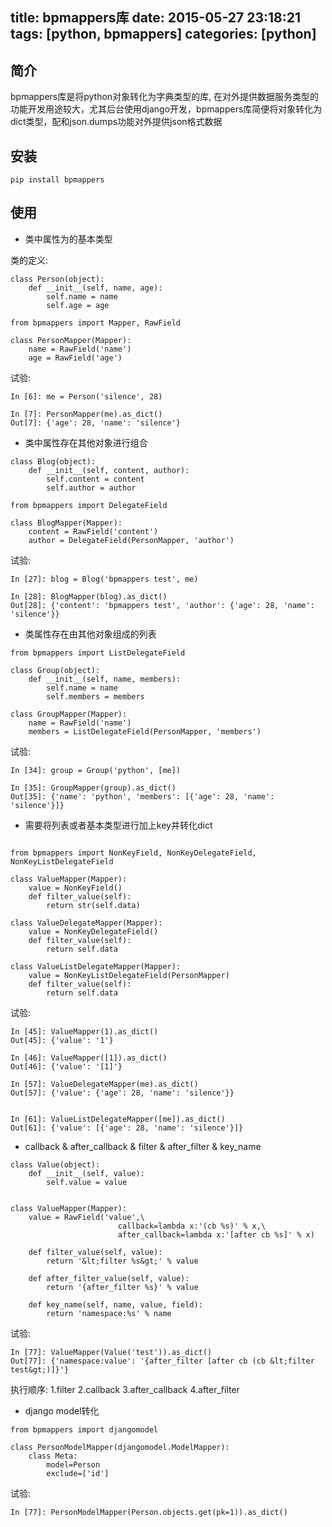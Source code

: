 title: bpmappers库
date: 2015-05-27 23:18:21
tags: [python, bpmappers]
categories: [python]
---

## 简介 ##

bpmappers库是将python对象转化为字典类型的库, 在对外提供数据服务类型的功能开发用途较大，尤其后台使用django开发，bpmappers库简便将对象转化为dict类型，配和json.dumps功能对外提供json格式数据

## 安装 ##

`pip install bpmappers`


## 使用 ##

+ 类中属性为的基本类型

类的定义:

```
class Person(object):
    def __init__(self, name, age):
        self.name = name
        self.age = age

from bpmappers import Mapper, RawField

class PersonMapper(Mapper):
    name = RawField('name')
    age = RawField('age')
```

试验:

```
In [6]: me = Person('silence', 28)

In [7]: PersonMapper(me).as_dict()
Out[7]: {'age': 28, 'name': 'silence'}
```

+ 类中属性存在其他对象进行组合

```
class Blog(object):
    def __init__(self, content, author):
        self.content = content
        self.author = author
        
from bpmappers import DelegateField

class BlogMapper(Mapper):
    content = RawField('content')
    author = DelegateField(PersonMapper, 'author')
```

试验:

```
In [27]: blog = Blog('bpmappers test', me)

In [28]: BlogMapper(blog).as_dict()
Out[28]: {'content': 'bpmappers test', 'author': {'age': 28, 'name': 'silence'}}
```

+ 类属性存在由其他对象组成的列表

```
from bpmappers import ListDelegateField

class Group(object):
    def __init__(self, name, members):
        self.name = name
        self.members = members        

class GroupMapper(Mapper):
    name = RawField('name')
    members = ListDelegateField(PersonMapper, 'members')
```

试验:

```
In [34]: group = Group('python', [me])

In [35]: GroupMapper(group).as_dict()
Out[35]: {'name': 'python', 'members': [{'age': 28, 'name': 'silence'}]}
```

+ 需要将列表或者基本类型进行加上key并转化dict

```

from bpmappers import NonKeyField, NonKeyDelegateField, NonKeyListDelegateField

class ValueMapper(Mapper):
    value = NonKeyField()
    def filter_value(self):
        return str(self.data)

class ValueDelegateMapper(Mapper):
    value = NonKeyDelegateField()
    def filter_value(self):
        return self.data

class ValueListDelegateMapper(Mapper):
    value = NonKeyListDelegateField(PersonMapper)
    def filter_value(self):
        return self.data

```

试验:

```
In [45]: ValueMapper(1).as_dict()
Out[45]: {'value': '1'}

In [46]: ValueMapper([1]).as_dict()
Out[46]: {'value': '[1]'}

In [57]: ValueDelegateMapper(me).as_dict()
Out[57]: {'value': {'age': 28, 'name': 'silence'}}


In [61]: ValueListDelegateMapper([me]).as_dict()
Out[61]: {'value': [{'age': 28, 'name': 'silence'}]}
```

+ callback & after_callback & filter & after_filter & key_name

```
class Value(object):
    def __init__(self, value):
        self.value = value


class ValueMapper(Mapper):
    value = RawField('value',\
                        callback=lambda x:'(cb %s)' % x,\
                        after_callback=lambda x:'[after cb %s]' % x)
    
    def filter_value(self, value):
        return '&lt;filter %s&gt;' % value
        
    def after_filter_value(self, value):
        return '{after_filter %s}' % value
        
    def key_name(self, name, value, field):
        return 'namespace:%s' % name
```

试验:

```
In [77]: ValueMapper(Value('test')).as_dict()
Out[77]: {'namespace:value': '{after_filter [after cb (cb &lt;filter test&gt;)]}'}
```

执行顺序:
1.filter
2.callback
3.after_callback
4.after_filter


+ django model转化

```
from bpmappers import djangomodel

class PersonModelMapper(djangomodel.ModelMapper):
    class Meta:
        model=Person
        exclude=['id']
```

试验:

```
In [77]: PersonModelMapper(Person.objects.get(pk=1)).as_dict()
```
